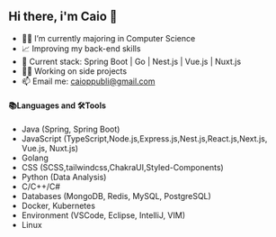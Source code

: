 ## Hi there, i'm Caio 👋
- 👨‍🎓 I’m currently majoring in Computer Science
- 📈 Improving my back-end skills
- 🔋 Current stack: Spring Boot | Go | Nest.js | Vue.js | Nuxt.js
- 🧑‍💻 Working on side projects
- 📫 Email me: caioppubli@gmail.com
#### 📚Languages and 🛠️Tools
- Java (Spring, Spring Boot)
- JavaScript (TypeScript,Node.js,Express.js,Nest.js,React.js,Next.js, Vue.js, Nuxt.js)
- Golang
- CSS (SCSS,tailwindcss,ChakraUI,Styled-Components)
- Python (Data Analysis)
- C/C++/C#
- Databases (MongoDB, Redis, MySQL, PostgreSQL)
- Docker, Kubernetes
- Environment (VSCode, Eclipse, IntelliJ, VIM)
- Linux

